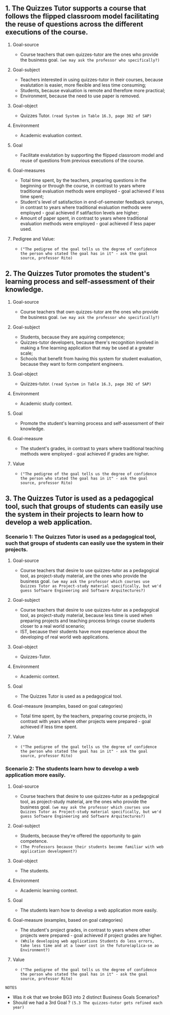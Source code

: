 ## 1. The Quizzes Tutor supports a course that follows the flipped classroom model facilitating the reuse of questions across the different executions of the course.

1. Goal-source
    - Course teachers that own quizzes-tutor are the ones who provide the business goal. `(we may ask the professor who specifically?)`

2. Goal-subject
    - Teachers interested in using quizzes-tutor in their courses, because evalutation is easier, more flexible and less time consuming; 
    - Students, because evaluation is remote and therefore more practical;
    - Environment, because the need to use paper is removed.

3. Goal-object
    - Quizzes Tutor. `(read System in Table 16.3, page 302 of SAP)`

4. Environment
    - Academic evaluation context.

5. Goal
    - Facilitate evalutation by supporting the flipped classroom model and reuse of questions from previous executions of the course. 

6. Goal-measures
	- Total time spent, by the teachers, preparing questions in the beginning or through the course, in contrast to years where traditional evaluation methods were employed - goal achieved if less time spent;
	- Student's level of satisfaction in end-of-semester feedback surveys, in contrast to years where traditional evaluation methods were employed - goal achieved if satifaction levels are higher;
	- Amount of paper spent, in contrast to years where traditional evaluation methods were employed - goal achieved if less paper used.

 7. Pedigree and Value: 
 	- `("The pedigree of the goal tells us the degree of confidence the person who stated the goal has in it" - ask the goal source, professor Rito)`



## 2. The Quizzes Tutor promotes the student's learning process and self-assessment of their knowledge.

1. Goal-source
	- Course teachers that own quizzes-tutor are the ones who provide the business goal. `(we may ask the professor who specifically?)`

2. Goal-subject
	- Students, because they are aquiring competence;
	- Quizzes-tutor developers, because there's recognition involved in making a fine learning application that may be used at a greater scale;
	- Schools that benefit from having this system for student evaluation, because they want to form competent engineers.

3. Goal-object
	- Quizzes-tutor. `(read System in Table 16.3, page 302 of SAP)`

4. Environment
	- Academic study context.

5. Goal
	- Promote the student's learning process and self-assessment of their knowledge.

6. Goal-measure
	- The student's grades, in contrast to years where traditional teaching methods were employed - goal achieved if grades are higher.

7. Value
	- `("The pedigree of the goal tells us the degree of confidence the person who stated the goal has in it" - ask the goal source, professor Rito)`



## 3. The Quizzes Tutor is used as a pedagogical tool, such that groups of students can easily use the system in their projects to learn how to develop a web application.

### Scenario 1: The Quizzes Tutor is used as a pedagogical tool, such that groups of students can easily use the system in their projects.
1. Goal-source
	- Course teachers that desire to use quizzes-tutor as a pedagogical tool, as project-study material, are the ones who provide the business goal. `(we may ask the professor which courses use Quizzes Tutor as Project-study material specifically, but we'd guess Software Engineering and Software Arquitectures?)`

2. Goal-subject
	- Course teachers that desire to use quizzes-tutor as a pedagogical tool, as project-study material, because less time is used when preparing projects and teaching process brings course students closer to a real world scenario;
	- IST, because their students have more experience about the developing of real world web applications.

3. Goal-object
	- Quizzes-Tutor. 

4. Environment
	- Academic context.

5. Goal
	- The Quizzes Tutor is used as a pedagogical tool.
	
6. Goal-measure (examples, based on goal categories)
	- Total time spent, by the teachers, preparing course projects, in contrast with years where other projects were prepared - goal achieved if less time spent.

7. Value
	- `("The pedigree of the goal tells us the degree of confidence the person who stated the goal has in it" - ask the goal source, professor Rito)`



### Scenario 2: The students learn how to develop a web application more easily.
1. Goal-source
	- Course teachers that desire to use quizzes-tutor as a pedagogical tool, as project-study material, are the ones who provide the business goal. `(we may ask the professor which courses use Quizzes Tutor as Project-study material specifically, but we'd guess Software Engineering and Software Arquitectures?)`
	
2. Goal-subject
	- Students, because they're offered the opportunity to gain competence.
	- `(The Professors because their students become familiar with web application development?)`

3. Goal-object
	- The students.

4. Environment
	- Academic learning context.

5. Goal
	- The students learn how to develop a web application more easily.

6. Goal-measure (examples, based on goal categories)
    - The student's project grades, in contrast to years where other projects were prepared - goal achieved if project grades are higher.
    - `(While developing web applications Students do less errors, take less time and at a lower cost in the future(aplica-se ao Environment?)`

7. Value
	- `("The pedigree of the goal tells us the degree of confidence the person who stated the goal has in it" - ask the goal source, professor Rito)`


`NOTES`
   - Was it ok that we broke BG3 into 2 distinct Business Goals Scenarios? 
   - Should we had a 3rd Goal ? `(5.3 The quizzes-tutor gets refined each year)`
